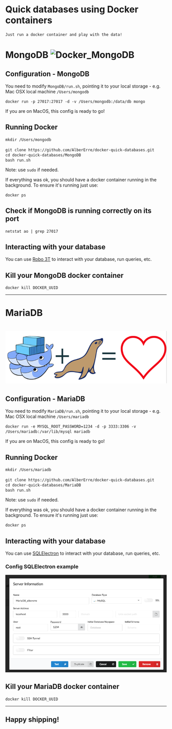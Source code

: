 
# Quick databases using Docker containers
```
Just run a docker container and play with the data!
```

# MongoDB ![Docker_MongoDB](https://raw.githubusercontent.com/AlberErre/docker-quick-databases/master/sample-mongodb-docker.png)

## Configuration - MongoDB

You need to modify `MongoDB/run.sh`, pointing it to your local storage - e.g. Mac OSX local machine `/Users/mongodb`
```
docker run -p 27017:27017 -d -v /Users/mongodb:/data/db mongo
```
If you are on MacOS, this config is ready to go!

## Running Docker
```
mkdir /Users/mongodb

git clone https://github.com/AlberErre/docker-quick-databases.git
cd docker-quick-databases/MongoDB
bash run.sh
```
Note: use `sudo` if needed.

If everything was ok, you should have a docker container running in the background.
To ensure it's running just use:
```
docker ps
```

## Check if MongoDB is running correctly on its port
```
netstat ao | grep 27017
```

## Interacting with your database

You can use [Robo 3T](https://robomongo.org/) to interact with your database, run queries, etc. 

## Kill your MongoDB docker container

```
docker kill DOCKER_UUID
```

---

# MariaDB 
# ![Docker_MariaDB](https://github.com/AlberErre/docker-mariaDB/blob/master/docker_mariadb.png)

## Configuration - MariaDB

You need to modify `MariaDB/run.sh`, pointing it to your local storage - e.g. Mac OSX local machine `/Users/mariadb`
```
docker run -e MYSQL_ROOT_PASSWORD=1234 -d -p 3333:3306 -v /Users/mariadb:/var/lib/mysql mariadb
```
If you are on MacOS, this config is ready to go!

## Running Docker
```
mkdir /Users/mariadb

git clone https://github.com/AlberErre/docker-quick-databases.git
cd docker-quick-databases/MariaDB
bash run.sh
```
Note: use `sudo` if needed.

If everything was ok, you should have a docker container running in the background.
To ensure it's running just use:
```
docker ps
```

## Interacting with your database

You can use [SQLElectron](https://sqlectron.github.io/) to interact with your database, run queries, etc. 

### Config SQLElectron example
![SQLElectron config example (Mac OS)](https://github.com/AlberErre/docker-mariaDB/blob/master/mariaDB-example.png)


## Kill your MariaDB docker container

```
docker kill DOCKER_UUID
```

---

## Happy shipping!
